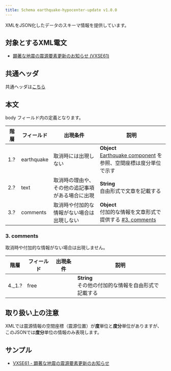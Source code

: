```yaml
---
title: Schema earthquake-hypocenter-update v1.0.0
---
```


XMLをJSON化したデータのスキーマ情報を提供しています。

## 対象とするXML電文

* [顕著な地震の震源要素更新のお知らせ (VXSE61)](/docs/telegrams/et01360.md)

## 共通ヘッダ

共通ヘッダは[こちら](/docs/reference/conversion/json/index.md#schema-head)

## 本文

body フィールド内の定義となります。

| 階層  | フィールド      | 出現条件                          | 説明                                                                                                                         | 
|-----|------------|-------------------------------|----------------------------------------------------------------------------------------------------------------------------| 
| 1.? | earthquake | 取消時には出現しない                    | **Object**<br/> [Earthquake component](/docs/reference/conversion/json/component.md#Earthquake-component) を参照、空間座標は度分単位で示す |
| 2.? | text       | 取消時の理由や、<br/>その他の追記事項がある場合に出現 | **String**<br/>自由形式で文章を記載する                                                                                                |
| 3.? | comments   | 取消時や付加的な情報がない場合は出現しない         | **Object**<br/>付加的な情報を文章形式で提供する [#3. comments](#3-comments)                                                                |

### 3. comments

取消時や付加的な情報がない場合は出現しません。

| 階層     | フィールド | 出現条件 | 説明                                  |
|--------|-------|------|-------------------------------------|
| 4._1.? | free  |      | **String**<br/>その他の付加的な情報を自由形式で記載する |

## 取り扱い上の注意

XMLでは震源情報の空間座標（震源位置）が**度**単位と**度分**単位がありますが、このJSONでは**度分**単位の情報のみ表現します。

## サンプル

* [VXSE61 - 顕著な地震の震源要素更新のお知らせ](https://sample.dmdata.jp/conversion/json/schema/earthquake-hypocenter-update/vxse61_rjtd_20210320201026.json)
